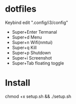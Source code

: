 # dotfiles
Keybind edit ".config/i3/config"
- Super+Enter Termanal
- Super+d Menu
- Super+n Wifi(nmtui)
- Super+q Kill
- Super+p Shutdown
- Super+i Screenshot
- Super+Tab floating toggle
# Install
chmod +x setup.sh && ./setup.sh

